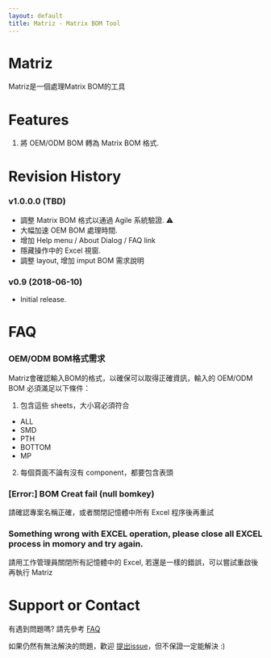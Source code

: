 ```yaml
---
layout: default
title: Matriz - Matrix BOM Tool
---
```

# Matriz
Matriz是一個處理Matrix BOM的工具 

# Features

1. 將 OEM/ODM BOM 轉為 Matrix BOM 格式. 


# Revision History
### v1.0.0.0 (TBD)
- 調整 Matrix BOM 格式以通過 Agile 系統驗證. ⚠️
- 大幅加速 OEM BOM 處理時間.
- 增加 Help menu / About Dialog / FAQ link
- 隱藏操作中的 Excel 視窗.
- 調整 layout, 增加 imput BOM 需求說明

### v0.9 (2018-06-10)
- Initial release.

# FAQ
### OEM/ODM BOM格式需求
Matriz會確認輸入BOM的格式，以確保可以取得正確資訊，輸入的 OEM/ODM BOM 必須滿足以下條件： 
1. 包含這些 sheets，大小寫必須符合
 - ALL
 - SMD
 - PTH
 - BOTTOM
 - MP
2. 每個頁面不論有沒有 component，都要包含表頭

### [Error:] BOM Creat fail (null bomkey)
請確認專案名稱正確，或者關閉記憶體中所有 Excel 程序後再重試

### Something wrong with EXCEL operation, please close all EXCEL process in momory and try again.
請用工作管理員關閉所有記憶體中的 Excel, 若還是一樣的錯誤，可以嘗試重啟後再執行 Matriz

# Support or Contact
有遇到問題嗎? 請先參考 [FAQ](#FAQ)

如果仍然有無法解決的問題，歡迎 [提出issue](https://github.com/AngeloEyez/Matriz-MatrixBOMTool/issues)，但不保證一定能解決 :)
